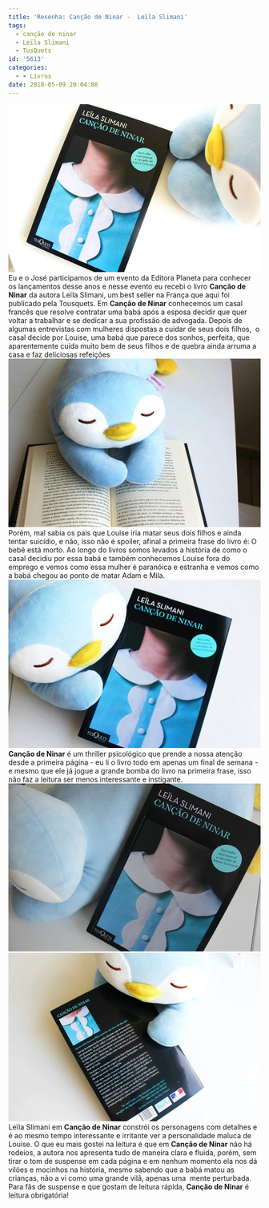 ```yaml
---
title: 'Resenha: Canção de Ninar -  Leïla Slimani'
tags:
  - canção de ninar
  - Leïla Slimani
  - TusQuets
id: '5613'
categories:
  - - Livros
date: 2018-05-09 20:04:08
---
```


![resenha do livro - canção de ninar -  Leïla Slimani](/wp-content/uploads/2018/05/resenha-livro-canção-de-ninar-Leïla-Slimani.jpg) Eu e o José participamos de um evento da Editora Planeta para conhecer os lançamentos desse anos e nesse evento eu recebi o livro **Canção de Ninar** da autora Leïla Slimani, um best seller na França que aqui foi publicado pela Tousquets. Em **Canção de Ninar** conhecemos um casal francês que resolve contratar uma babá após a esposa decidir que quer voltar a trabalhar e se dedicar a sua profissão de advogada.  Depois de algumas entrevistas com mulheres dispostas a cuidar de seus dois filhos,  o casal decide por Louise, uma babá que parece dos sonhos, perfeita, que aparentemente cuida muito bem de seus filhos e de quebra ainda arruma a casa e faz deliciosas refeições ![Resumo do livro - Canção de ninar](/wp-content/uploads/2018/05/resumo-do-livro-canção-de-ninar.jpg) Porém, mal sabia os pais que Louise iria matar seus dois filhos e ainda tentar suicídio, e não, isso não é spoiler, afinal a primeira frase do livro é: O bebê está morto. Ao longo do livros somos levados a história de como o casal decidiu por essa babá e também conhecemos Louise fora do emprego e vemos como essa mulher é paranóica e estranha e vemos como a babá chegou ao ponto de matar Adam e Mila. ![Livro - Canção de NInar](/wp-content/uploads/2018/05/livro-canção-de-ninar.jpg) **Canção de Ninar** é um thriller psicológico que prende a nossa atenção desde a primeira página - eu li o livro todo em apenas um final de semana - e mesmo que ele já jogue a grande bomba do livro na primeira frase, isso não faz a leitura ser menos interessante e instigante. ![Capa do livro - Canção de ninar](/wp-content/uploads/2018/05/capa-do-livro-canção-de-ninar.jpg) ![Contra capa do livro - Canção de ninar](/wp-content/uploads/2018/05/contra-capa-livro-canção-de-ninar.jpg) Leïla Slimani em **Canção de Ninar** constrói os personagens com detalhes e é ao mesmo tempo interessante e irritante ver a personalidade maluca de Louise. O que eu mais gostei na leitura é que em **Canção de Ninar** não há rodeios, a autora nos apresenta tudo de maneira clara e fluida, porém, sem tirar o tom de suspense em cada página e em nenhum momento ela nos dá vilões e mocinhos na história, mesmo sabendo que a babá matou as crianças, não a vi como uma grande vilã, apenas uma  mente perturbada. Para fãs de suspense e que gostam de leitura rápida, **Canção de Ninar** é leitura obrigatória!
